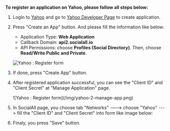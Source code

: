 __To register an application on Yahoo, please follow all steps below:__

1. Login to [Yahoo](https://www.yahoo.com/) and go to [Yahoo Developer Page](https://developer.yahoo.com/apps/) to create application.
2. Press "Create an App" button. And please fill the information like below:
    * Application Type: __Web Application__
    * Callback Domain: __api2.socialall.io__
    * API Permissions: choose __Profiles (Social Directory)__. Then, choose __Read/Write Public and Private__. 
    
    ![Yahoo : Register form](/img/yahoo-1-register-form.png)
    <div class="soclall-br"></div>
    
3. If done, press "Create App" button.
4. After registered application successful, you can see the "Client ID" and "Client Secret" at "Manage Application" page.
    <div class="soclall-br"></div>
    ![Yahoo : Register form](/img/yahoo-2-manage-app.png)
    <div class="soclall-br"></div>
5. In SocialAll page, you choose tab "Networks" ---> choose "Yahoo" ---> fill the "Client ID" and "Client Secret" into form like image below:
6. Finaly, you press "Save" button.